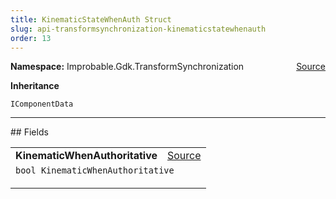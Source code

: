 ```yaml
---
title: KinematicStateWhenAuth Struct
slug: api-transformsynchronization-kinematicstatewhenauth
order: 13
---
```


<p><b>Namespace:</b> Improbable.Gdk.TransformSynchronization<span style="float: right"><a href="https://www.github.com/spatialos/gdk-for-unity/blob/0.3.3/workers/unity/Packages/io.improbable.gdk.transformsynchronization/Components/KinematicStateWhenAuth.cs/#L5">Source</a></span></p>



</p>
<p><b>Inheritance</b></p>

<code>IComponentData</code>






</p>
<hr style="width:100%; border-top-color:#d8d8d8" />
## Fields


</p>


<table class="io-api-doc">    <tr>        <td class="io-api-doc-name"><a id="kinematicwhenauthoritative"></a><b>KinematicWhenAuthoritative</b></td>        <td class="io-api-doc-source"><a href="https://www.github.com/spatialos/gdk-for-unity/blob/0.3.3/workers/unity/Packages/io.improbable.gdk.transformsynchronization/Components/KinematicStateWhenAuth.cs/#L7">Source</a></td>    </tr>    <tr>        <td class="io-api-doc-content" colspan="2"><code>bool KinematicWhenAuthoritative</code></p></td>    </tr></table>








